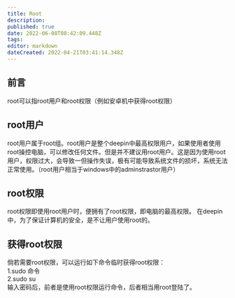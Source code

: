 ```yaml
---
title: Root
description: 
published: true
date: 2022-06-08T08:42:09.448Z
tags: 
editor: markdown
dateCreated: 2022-04-21T03:41:14.348Z
---
```


## 前言
root可以指root用户和root权限（例如安卓机中获得root权限）
## root用户
root用户属于root组。root用户是整个deepin中最高权限用户，如果使用者使用root操控电脑，可以修改任何文件。但是并不建议用root用户。这是因为使用root用户，权限过大，会导致一但操作失误，极有可能导致系统文件的损坏，系统无法正常使用。（root用户相当于windows中的adminstrastor用户）
## root权限
root权限即使用root用户时，便拥有了root权限，即电脑的最高权限。
在deepin中，为了保证计算机的安全，是不让用户使用root的。
## 获得root权限
倘若需要root权限，可以运行如下命令临时获得root权限：
<br/>1.sudo 命令
<br/>2.sudo su
<br/>输入密码后，前者是使用root权限运行命令，后者相当用root登陆了。
